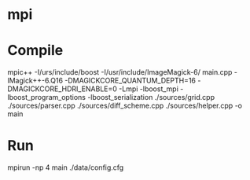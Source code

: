# mpi


# Compile
mpic++ -I/urs/include/boost -I/usr/include/ImageMagick-6/ main.cpp -lMagick++-6.Q16 -DMAGICKCORE_QUANTUM_DEPTH=16  -DMAGICKCORE_HDRI_ENABLE=0 -Lmpi -lboost_mpi -lboost_program_options -lboost_serialization ./sources/grid.cpp ./sources/parser.cpp ./sources/diff_scheme.cpp ./sources/helper.cpp -o main

# Run
mpirun -np 4 main ./data/config.cfg 
